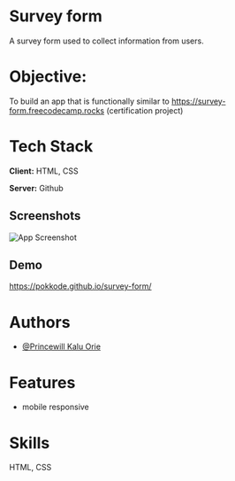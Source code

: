 # Survey form
A survey form used to collect information from users.


# Objective:
To build an app that is functionally similar to https://survey-form.freecodecamp.rocks (certification project)
# Tech Stack

**Client:** HTML, CSS

**Server:** Github


## Screenshots

![App Screenshot](https://i.postimg.cc/KYb6grHV/IMG-20220802-175321.jpg)


## Demo

https://pokkode.github.io/survey-form/


# Authors

- [@Princewill Kalu Orie](https://www.github.com/pokkode)


# Features

- mobile responsive


# Skills
HTML, CSS

